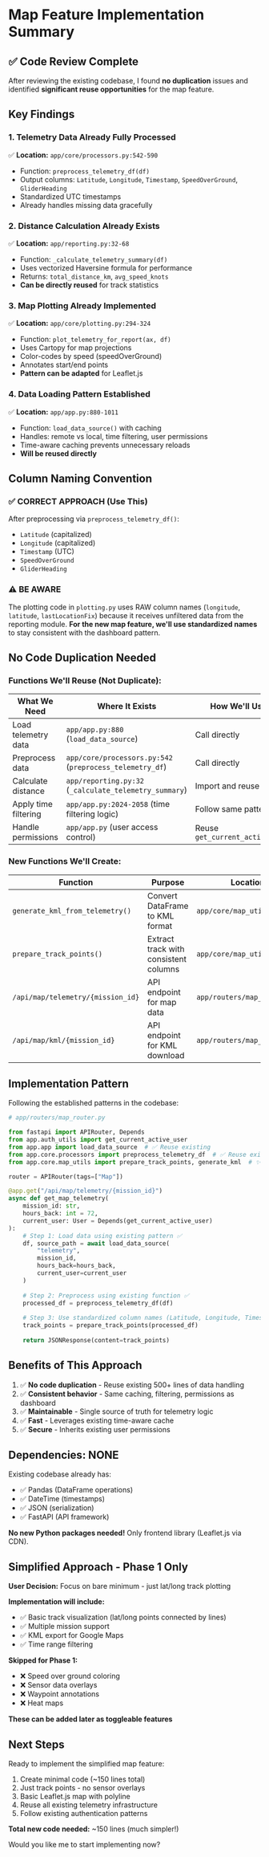 # Map Feature Implementation Summary

## ✅ Code Review Complete

After reviewing the existing codebase, I found **no duplication** issues and identified **significant reuse opportunities** for the map feature.

## Key Findings

### 1. Telemetry Data Already Fully Processed
✅ **Location:** `app/core/processors.py:542-590`
- Function: `preprocess_telemetry_df(df)`
- Output columns: `Latitude`, `Longitude`, `Timestamp`, `SpeedOverGround`, `GliderHeading`
- Standardized UTC timestamps
- Already handles missing data gracefully

### 2. Distance Calculation Already Exists
✅ **Location:** `app/reporting.py:32-68`
- Function: `_calculate_telemetry_summary(df)`
- Uses vectorized Haversine formula for performance
- Returns: `total_distance_km`, `avg_speed_knots`
- **Can be directly reused** for track statistics

### 3. Map Plotting Already Implemented
✅ **Location:** `app/core/plotting.py:294-324`
- Function: `plot_telemetry_for_report(ax, df)`
- Uses Cartopy for map projections
- Color-codes by speed (speedOverGround)
- Annotates start/end points
- **Pattern can be adapted** for Leaflet.js

### 4. Data Loading Pattern Established
✅ **Location:** `app/app.py:880-1011`
- Function: `load_data_source()` with caching
- Handles: remote vs local, time filtering, user permissions
- Time-aware caching prevents unnecessary reloads
- **Will be reused directly**

## Column Naming Convention

### ✅ CORRECT APPROACH (Use This)
After preprocessing via `preprocess_telemetry_df()`:
- `Latitude` (capitalized)
- `Longitude` (capitalized)
- `Timestamp` (UTC)
- `SpeedOverGround`
- `GliderHeading`

### ⚠️ BE AWARE
The plotting code in `plotting.py` uses RAW column names (`longitude`, `latitude`, `lastLocationFix`) because it receives unfiltered data from the reporting module. **For the new map feature, we'll use standardized names** to stay consistent with the dashboard pattern.

## No Code Duplication Needed

### Functions We'll Reuse (Not Duplicate):

| What We Need | Where It Exists | How We'll Use It |
|-------------|----------------|------------------|
| Load telemetry data | `app/app.py:880` (`load_data_source`) | Call directly |
| Preprocess data | `app/core/processors.py:542` (`preprocess_telemetry_df`) | Call directly |
| Calculate distance | `app/reporting.py:32` (`_calculate_telemetry_summary`) | Import and reuse |
| Apply time filtering | `app/app.py:2024-2058` (time filtering logic) | Follow same pattern |
| Handle permissions | `app/app.py` (user access control) | Reuse `get_current_active_user` |

### New Functions We'll Create:

| Function | Purpose | Location |
|----------|---------|----------|
| `generate_kml_from_telemetry()` | Convert DataFrame to KML format | `app/core/map_utils.py` |
| `prepare_track_points()` | Extract track with consistent columns | `app/core/map_utils.py` |
| `/api/map/telemetry/{mission_id}` | API endpoint for map data | `app/routers/map_router.py` |
| `/api/map/kml/{mission_id}` | API endpoint for KML download | `app/routers/map_router.py` |

## Implementation Pattern

Following the established patterns in the codebase:

```python
# app/routers/map_router.py

from fastapi import APIRouter, Depends
from app.auth_utils import get_current_active_user
from app.app import load_data_source  # ✅ Reuse existing
from app.core.processors import preprocess_telemetry_df  # ✅ Reuse existing
from app.core.map_utils import prepare_track_points, generate_kml  # ✨ New

router = APIRouter(tags=["Map"])

@app.get("/api/map/telemetry/{mission_id}")
async def get_map_telemetry(
    mission_id: str,
    hours_back: int = 72,
    current_user: User = Depends(get_current_active_user)
):
    # Step 1: Load data using existing pattern ✅
    df, source_path = await load_data_source(
        "telemetry", 
        mission_id,
        hours_back=hours_back,
        current_user=current_user
    )
    
    # Step 2: Preprocess using existing function ✅
    processed_df = preprocess_telemetry_df(df)
    
    # Step 3: Use standardized column names (Latitude, Longitude, Timestamp)
    track_points = prepare_track_points(processed_df)
    
    return JSONResponse(content=track_points)
```

## Benefits of This Approach

1. ✅ **No code duplication** - Reuse existing 500+ lines of data handling
2. ✅ **Consistent behavior** - Same caching, filtering, permissions as dashboard
3. ✅ **Maintainable** - Single source of truth for telemetry logic
4. ✅ **Fast** - Leverages existing time-aware cache
5. ✅ **Secure** - Inherits existing user permissions

## Dependencies: NONE

Existing codebase already has:
- ✅ Pandas (DataFrame operations)
- ✅ DateTime (timestamps)
- ✅ JSON (serialization)
- ✅ FastAPI (API framework)

**No new Python packages needed!** Only frontend library (Leaflet.js via CDN).

## Simplified Approach - Phase 1 Only

**User Decision:** Focus on bare minimum - just lat/long track plotting

**Implementation will include:**
- ✅ Basic track visualization (lat/long points connected by lines)
- ✅ Multiple mission support
- ✅ KML export for Google Maps
- ✅ Time range filtering

**Skipped for Phase 1:**
- ❌ Speed over ground coloring
- ❌ Sensor data overlays
- ❌ Waypoint annotations
- ❌ Heat maps

**These can be added later as toggleable features**

## Next Steps

Ready to implement the simplified map feature:

1. Create minimal code (~150 lines total)
2. Just track points - no sensor overlays
3. Basic Leaflet.js map with polyline
4. Reuse all existing telemetry infrastructure
5. Follow existing authentication patterns

**Total new code needed:** ~150 lines (much simpler!)

Would you like me to start implementing now?

